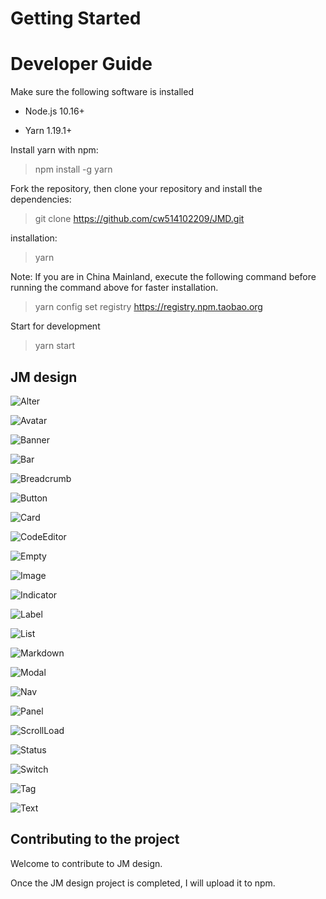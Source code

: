 # Getting Started

# Developer Guide

Make sure the following software is installed

+ Node.js 10.16+

+ Yarn 1.19.1+

Install yarn with npm:

> npm install -g yarn

Fork the repository, then clone your repository and install the dependencies:

> git clone https://github.com/cw514102209/JMD.git

installation:

> yarn

Note: If you are in China Mainland, execute the following command before running the command above for faster installation.

> yarn config set registry https://registry.npm.taobao.org

Start for development

> yarn start

## JM design 

![Alter](/image/Alter.png)

![Avatar](/image/Avatar.png)

![Banner](/image/Banner.png)

![Bar](/image/Bar.png)

![Breadcrumb](/image/Breadcrumb.png)

![Button](/image/Button.png)

![Card](/image/Card.png)

![CodeEditor](/image/CodeEditor.png)

![Empty](/image/Empty.png)

![Image](/image/Image.png)

![Indicator](/image/Indicator.png)

![Label](/image/Label.png)

![List](/image/List.png)

![Markdown](/image/Markdown.png)

![Modal](/image/Modal.png)

![Nav](/image/Nav.png)

![Panel](/image/Panel.png)

![ScrollLoad](/image/ScrollLoad.png)

![Status](/image/Status.png)

![Switch](/image/Switch.png)

![Tag](/image/Tag.png)

![Text](/image/Text.png)

## Contributing to the project

Welcome to contribute to JM design.

Once the JM design project is completed, I will upload it to npm.